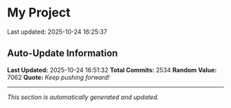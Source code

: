 # My Project


Last updated: 2025-10-24 16:25:37













































































































































































































































































































































































































































































































































































































































































































































































































































































































































































































































































































































































































































































































































































































































































































































































































































































































































































































































































































































































































































































































































































































































































































































































































































































































































































































































































































































































































































































































































































































































## Auto-Update Information

**Last Updated:** 2025-10-24 16:51:32
**Total Commits:** 2534
**Random Value:** 7062
**Quote:** _Keep pushing forward!_

---
_This section is automatically generated and updated._